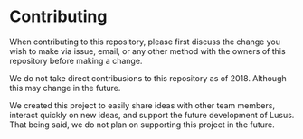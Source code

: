 # Contributing

When contributing to this repository, please first discuss the change you wish to make via issue,
email, or any other method with the owners of this repository before making a change. 

We do not take direct contribusions to this repository as of 2018. Although this may change in the future.

We created this project to easily share ideas with other team members, interact quickly on new ideas, and support the future development of Lusus. 
That being said, we do not plan on supporting this project in the future.